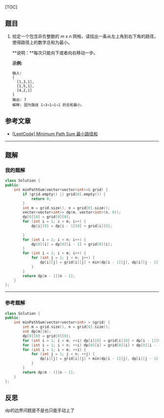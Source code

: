 [TOC]
## 题目

1. 给定一个包含非负整数的 *m* x *n* 网格，请找出一条从左上角到右下角的路径，使得路径上的数字总和为最小。

   **说明：**每次只能向下或者向右移动一步。
   
   **示例:**
   
   ```
   输入:
   [
     [1,3,1],
     [1,5,1],
     [4,2,1]
   ]
   输出: 7
   解释: 因为路径 1→3→1→1→1 的总和最小。
   ```
   
## 参考文章


- [[LeetCode\] Minimum Path Sum 最小路径和](https://www.cnblogs.com/grandyang/p/4353255.html)

***
## 题解

### 我的题解

```c++
class Solution {
public:
    int minPathSum(vector<vector<int>>& grid) {
        if (grid.empty() || grid[0].empty()) {
            return 0;
        }
        int m = grid.size(), n = grid[0].size();
        vector<vector<int>> dp(m, vector<int>(n, 0));
        dp[0][0] = grid[0][0];
        for (int i = 1; i < m; i++) {
            dp[i][0] = dp[i - 1][0] + grid[i][0];
            
        }
        for (int i = 1; i < n; i++) {
            dp[0][i] = dp[0][i - 1] + grid[0][i];
        }
        for (int i = 1; i < m; i++) {
            for (int j = 1; j < n; j++) {
                dp[i][j] = grid[i][j] + min(dp[i - 1][j], dp[i][j - 1]);
            }
        }
        return dp[m - 1][n - 1];
    }
};
```

***
### 参考题解
```c++
class Solution {
public:
    int minPathSum(vector<vector<int> > &grid) {
        int m = grid.size(), n = grid[0].size();
        int dp[m][n];
        dp[0][0] = grid[0][0];
        for (int i = 1; i < m; ++i) dp[i][0] = grid[i][0] + dp[i - 1][0];
        for (int i = 1; i < n; ++i) dp[0][i] = grid[0][i] + dp[0][i - 1];
        for (int i = 1; i < m; ++i) {
            for (int j = 1; j < n; ++j) {
                dp[i][j] = grid[i][j] + min(dp[i - 1][j], dp[i][j - 1]);
            }
        }
        return dp[m - 1][n - 1];
    }
};
```


## 反思

dp的边界问题是不是也只能手动上了




